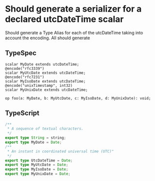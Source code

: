 # Should generate a serializer for a declared utcDateTime scalar

Should generate a Type Alias for each of the utcDateTime taking into account the encoding. All should generate

## TypeSpec

```tsp
scalar MyDate extends utcDateTime;
@encode("rfc3339")
scalar MyUtcDate extends utcDateTime;
@encode("rfc7231")
scalar MyIsoDate extends utcDateTime;
@encode("unixTimestamp", int32)
scalar MyUnixDate extends utcDateTime;

op foo(a: MyDate, b: MyUtcDate, c: MyIsoDate, d: MyUnixDate): void;
```

## TypeScript

```ts src/models/models.ts
/**
 * A sequence of textual characters.
 */
export type String = string;
export type MyDate = Date;
/**
 * An instant in coordinated universal time (UTC)"
 */
export type UtcDateTime = Date;
export type MyUtcDate = Date;
export type MyIsoDate = Date;
export type MyUnixDate = Date;
```
